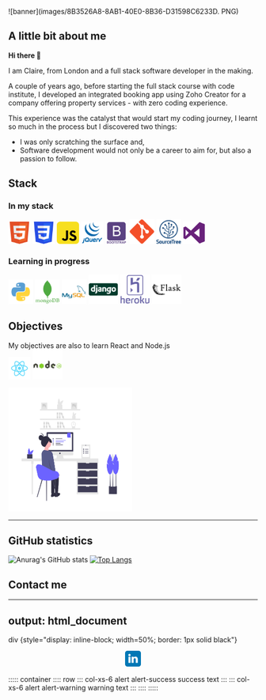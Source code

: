 ![banner](images/8B3526A8-8AB1-40E0-8B36-D31598C6233D. PNG)

## A little bit about me 

**Hi there 👋**

I am Claire, from London and a full stack software developer in the making. 

A couple of years ago, before starting the full stack course with code institute, I developed an integrated booking app using Zoho Creator for a company offering property services - with zero coding experience.  

This experience was the catalyst that would start my coding journey, I learnt so much in the process but I discovered two things:    

  + I was only scratching the surface and, 
  + Software development would not only be a career to aim for, but also a passion to follow. 

## Stack 

### **In my stack**

<img height="45" width="45" src="https://github.com/edent/SuperTinyIcons/blob/master/images/svg/html5.svg" />  <img height="45" widht="45" src="https://github.com/edent/SuperTinyIcons/blob/master/images/svg/css3.svg" />  <img height="45" widht="45" src="https://github.com/edent/SuperTinyIcons/blob/master/images/svg/javascript.svg" />  <img height="45" widht="45" src="https://github.com/devicons/devicon/blob/master/icons/jquery/jquery-plain-wordmark.svg" />  <img height="45" widht="45" src="https://github.com/devicons/devicon/blob/master/icons/bootstrap/bootstrap-plain-wordmark.svg" />   <img height="50" widht="50" src="https://github.com/devicons/devicon/blob/master/icons/git/git-original.svg" /> <img height="50" widht="50" src="https://github.com/devicons/devicon/blob/master/icons/sourcetree/sourcetree-original-wordmark.svg" /> <img height="45" widht="45" src="https://github.com/devicons/devicon/blob/master/icons/visualstudio/visualstudio-plain.svg" /> 

### **Learning in progress**         

  <img height="50" widht="50" src="https://github.com/edent/SuperTinyIcons/blob/master/images/svg/python.svg" />  <img height="50" widht="50" src="https://github.com/devicons/devicon/blob/master/icons/mongodb/mongodb-plain-wordmark.svg" />  <img height="50" width="50" src="https://github.com/devicons/devicon/blob/master/icons/mysql/mysql-original-wordmark.svg" />  <img height="60" width="60" src="https://github.com/devicons/devicon/blob/master/icons/django/django-original.svg" /> <img height="60" width="60" src="https://github.com/devicons/devicon/blob/master/icons/heroku/heroku-original-wordmark.svg" />  <img height="60" width="60" src="https://github.com/devicons/devicon/blob/master/icons/flask/flask-original-wordmark.svg" />

## Objectives

  My objectives are also to learn React and Node.js       
  <img height="45" widht="45" src="https://github.com/edent/SuperTinyIcons/blob/master/images/svg/react.svg" />  <img height="60" widht="60" src="https://github.com/devicons/devicon/blob/master/icons/nodejs/nodejs-original-wordmark.svg" />    

<img width="250" height="250" src="undraw_remotely_2j6y.png">

---

## GitHub statistics


![Anurag's GitHub stats](https://github-readme-stats.vercel.app/api?username=lemocla&show_icons=true&theme=tokyonight&hide=prs,issues) [![Top Langs](https://github-readme-stats.vercel.app/api/top-langs/?username=lemocla&layout=compact&theme=tokyonight&hide=shell)](https://github.com/anuraghazra/github-readme-stats)

 

## Contact me 

---
output: html_document
---
div {style="display: inline-block; width=50%; border: 1px solid black"}
<div align="center" width="100%"><a href="https://www.linkedin.com/in/claire-lemonnier-9a7869154/" ><img height="32" widht="32" src="https://github.com/edent/SuperTinyIcons/blob/master/images/svg/linkedin.svg" /></a></div>


::::: container
:::: row
::: col-xs-6 alert alert-success
success text
:::
::: col-xs-6 alert alert-warning
warning text
:::
::::
:::::
